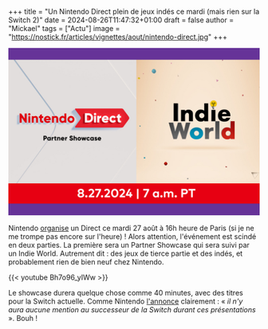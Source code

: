 +++
title = "Un Nintendo Direct plein de jeux indés ce mardi (mais rien sur la Switch 2)"
date = 2024-08-26T11:47:32+01:00
draft = false
author = "Mickael"
tags = ["Actu"]
image = "https://nostick.fr/articles/vignettes/aout/nintendo-direct.jpg"
+++

![Texte Alternative](nintendo-direct.jpg "Légende de l’image")

Nintendo [organise](https://www.youtube.com/live/Bh7o96_yIWw) un Direct ce mardi 27 août à 16h heure de Paris (si je ne me trompe pas encore sur l'heure) ! Alors attention, l'événement est scindé en deux parties. La première sera un Partner Showcase qui sera suivi par un Indie World. Autrement dit : des jeux de tierce partie et des indés, et probablement rien de bien neuf chez Nintendo.

{{< youtube Bh7o96_yIWw >}} 

Le showcase durera quelque chose comme 40 minutes, avec des titres pour la Switch actuelle. Comme Nintendo [l'annonce](https://x.com/NintendoAmerica/status/1828070150127456613) clairement : « *il n'y aura aucune mention au successeur de la Switch durant ces présentations* ». Bouh !